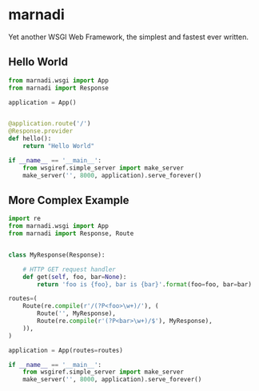 marnadi
=======

Yet another WSGI Web Framework, the simplest and fastest ever written.

Hello World
-------
```python
from marnadi.wsgi import App
from marnadi import Response

application = App()


@application.route('/')
@Response.provider
def hello():
    return "Hello World"

if __name__ == '__main__':
    from wsgiref.simple_server import make_server
    make_server('', 8000, application).serve_forever()
```

More Complex Example
-------
```python
import re
from marnadi.wsgi import App
from marnadi import Response, Route


class MyResponse(Response):

    # HTTP GET request handler
    def get(self, foo, bar=None):
        return 'foo is {foo}, bar is {bar}'.format(foo=foo, bar=bar)

routes=(
    Route(re.compile(r'/(?P<foo>\w+)/'), (
        Route('', MyResponse),
        Route(re.compile(r'(?P<bar>\w+)/$'), MyResponse),
    )),
)

application = App(routes=routes)

if __name__ == '__main__':
    from wsgiref.simple_server import make_server
    make_server('', 8000, application).serve_forever()
```

